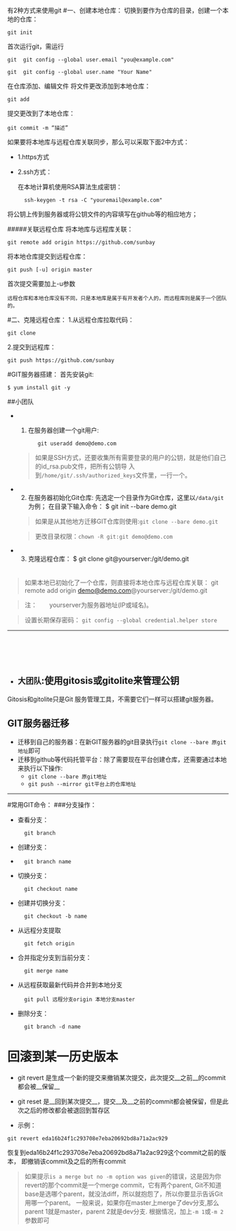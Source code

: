 有2种方式来使用git
#一、创建本地仓库：
切换到要作为仓库的目录，创建一个本地的仓库：

    git init

首次运行git，需运行 
    
    git  git config --global user.email "you@example.com"
    
    git  git config --global user.name "Your Name"    
在仓库添加、编辑文件
将文件更改添加到本地仓库：

    git add
提交更改到了本地仓库：

    git commit -m “描述”  


如果要将本地库与远程仓库关联同步，那么可以采取下面2中方式：
	
* 1.https方式
* 2.ssh方式：
	
	在本地计算机使用RSA算法生成密钥：
    
    	ssh-keygen -t rsa -C "youremail@example.com"
将公钥上传到服务器或将公钥文件的内容填写在github等的相应地方；

#####关联远程仓库
将本地库与远程库关联：

    git remote add origin https://github.com/sunbay
将本地仓库提交到远程仓库：

    git push [-u] origin master    
首次提交需要加上-u参数


`远程仓库和本地仓库没有不同，只是本地库是属于有开发者个人的，而远程库则是属于一个团队的。`





#二、克隆远程仓库：
1.从远程仓库拉取代码：
    
    git clone 
2.提交到远程库：

    git push https://github.com/sunbay



#GIT服务器搭建：
首先安装git:
	
    $ yum install git -y
##小团队

* 1. 在服务器创建一个git用户:
    
    		git useradd demo@demo.com
    
	>如果是SSH方式，还要收集所有需要登录的用户的公钥，就是他们自己的id_rsa.pub文件，把所有公钥导      入到`/home/git/.ssh/authorized_keys`文件里，一行一个。


* 2. 在服务器初始化Git仓库:
	先选定一个目录作为Git仓库，这里以`/data/git`为例；
	在目录下输入命令：
    		$  git init --bare demo.git
		
	> 如果是从其他地方迁移GIT仓库则使用:`git clone --bare demo.git`

    > 更改目录权限：`chown -R git:git demo@demo.com`

* 3. 克隆远程仓库：
    $ git clone git@yourserver:/git/demo.git	
　　
> 如果本地已初始化了一个仓库，则直接将本地仓库与远程仓库关联：
    		git remote add origin demo@demo.com@yourserver:/git/demo.git

	
    
    
>注：　　yourserver为服务器地址(IP或域名)。    

>	设置长期保存密码： `git config --global credential.helper store`



---
　　

　　
* ## `大团队`:使用gitosis或gitolite来管理公钥

Gitosis和gitolite只是Git 服务管理工具，不需要它们一样可以搭建git服务器。

## GIT服务器迁移

* 迁移到自己的服务器：在新GIT服务器的git目录执行`git clone --bare 原git地址`即可
* 迁移到github等代码托管平台：除了需要现在平台创建仓库，还需要通过本地来执行以下操作:
	* 	`git clone --bare 原git地址`
	* 	`git push --mirror git平台上的仓库地址`

---


#常用GIT命令：
###分支操作：

* 查看分支：
	
		git branch

* 创建分支：  
*   
    	git branch name
    
* 切换分支：
    
    	git checkout name
* 创建并切换分支：
    
    	git checkout -b name

* 从远程分支提取

		git fetch origin
    
* 合并指定分支到当前分支：
    
    	git merge name
* 从远程获取最新代码并合并到本地分支

		git pull 远程分支origin 本地分支master
* 删除分支：
    
    	git branch -d name
    	
# 回滚到某一历史版本

* git revert 是生成一个新的提交来撤销某次提交，此次提交__之前__的commit都会被__保留__
* git reset 是__回到某次提交__，提交__及__之前的commit都会被保留，但是此次之后的修改都会被退回到暂存区

* 示例：

`git revert eda16b24f1c293708e7eba20692bd8a71a2ac929`

   恢复到eda16b24f1c293708e7eba20692bd8a71a2ac929这个commit之前的版本，
   即撤销该commit及之后的所有commit
   
   > 如果提示`is a merge but no -m option was given`的错误，这是因为你revert的那个commit是一个merge commit，它有两个parent, 
   Git不知道base是选哪个parent，就没法diff，所以就抱怨了，所以你要显示告诉Git用哪一个parent。
   一般来说，如果你在master上merge了dev分支,那么parent 1就是master，parent 2就是dev分支.
   根据情况，加上`-m 1`或`-m 2`参数即可



